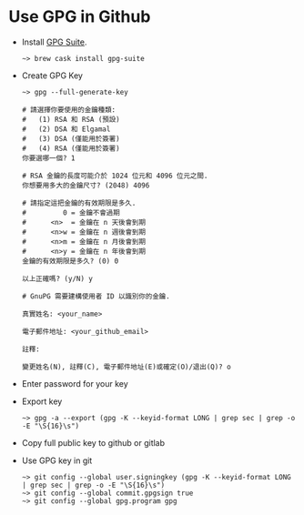 # Use GPG in Github

- Install [GPG Suite](https://gpgtools.org/).

  ```fish
  ~> brew cask install gpg-suite
  ```

- Create GPG Key

  ```fish
  ~> gpg --full-generate-key

  # 請選擇你要使用的金鑰種類:
  #   (1) RSA 和 RSA (預設)
  #   (2) DSA 和 Elgamal
  #   (3) DSA (僅能用於簽署)
  #   (4) RSA (僅能用於簽署)
  你要選哪一個? 1

  # RSA 金鑰的長度可能介於 1024 位元和 4096 位元之間.
  你想要用多大的金鑰尺寸? (2048) 4096

  # 請指定這把金鑰的有效期限是多久.
  #         0 = 金鑰不會過期
  #      <n>  = 金鑰在 n 天後會到期
  #      <n>w = 金鑰在 n 週後會到期
  #      <n>m = 金鑰在 n 月後會到期
  #      <n>y = 金鑰在 n 年後會到期
  金鑰的有效期限是多久? (0) 0

  以上正確嗎? (y/N) y

  # GnuPG 需要建構使用者 ID 以識別你的金鑰.

  真實姓名: <your_name>

  電子郵件地址: <your_github_email>

  註釋:

  變更姓名(N), 註釋(C), 電子郵件地址(E)或確定(O)/退出(Q)? o
  ```

- Enter password for your key

- Export key

  ```fish
  ~> gpg -a --export (gpg -K --keyid-format LONG | grep sec | grep -o -E "\S{16}\s")
  ```

- Copy full public key to github or gitlab

- Use GPG key in git

  ```fish
  ~> git config --global user.signingkey (gpg -K --keyid-format LONG | grep sec | grep -o -E "\S{16}\s")
  ~> git config --global commit.gpgsign true
  ~> git config --global gpg.program gpg
  ```
